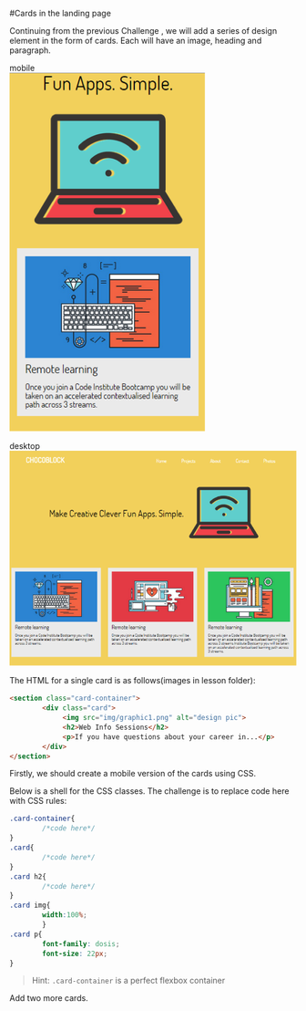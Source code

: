 #Cards in the landing page

Continuing from the previous Challenge , we will add a series of design element in the form of cards. Each will have an image, heading and paragraph.

mobile  
![mobile](img/mobile.png)
 
desktop  
![desktop](img/desktop.png)

The HTML for a single card is as follows(images in lesson folder):

```html
<section class="card-container">
        <div class="card">
             <img src="img/graphic1.png" alt="design pic">
             <h2>Web Info Sessions</h2>
             <p>If you have questions about your career in...</p>
        </div> 
</section>
```

Firstly, we should create a mobile version of the cards using CSS.

Below is a shell for the CSS classes. The challenge is to replace code here with CSS rules:

```css
.card-container{
        /*code here*/
}
.card{
        /*code here*/
}
.card h2{
        /*code here*/
}
.card img{
        width:100%;
        }
.card p{
        font-family: dosis;
        font-size: 22px;
}
```

> Hint: `.card-container` is a perfect flexbox container

Add two more cards.
